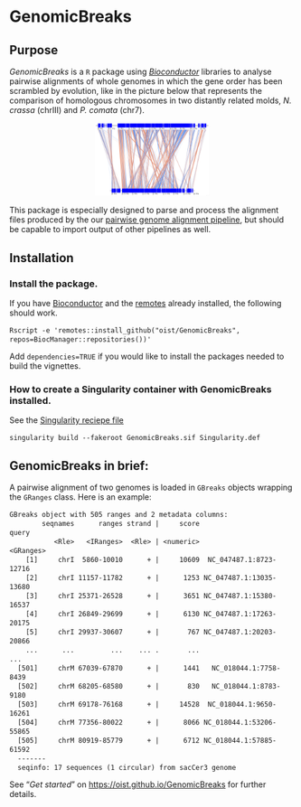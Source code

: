 GenomicBreaks
=============

Purpose
-------

_GenomicBreaks_ is a `R` package using _[Bioconductor](https://bioconductor.org/)_
libraries to analyse pairwise alignments of whole genomes in which the gene
order has been scrambled by evolution, like in the picture below that represents
the comparison of homologous chromosomes in two distantly related molds,
_N. crassa_ (chrIII) and _P. comata_ (chr7).

<center><img src="man/figures/plotApairOfChrs_Neu-2.png" alt="Comparison between Neurospora crassa chrIII / Podospora comata chr7 (rev-complemented)" width = "40%"/></center>

This package is especially designed to parse and process the alignment files
produced by the our [pairwise genome alignment
pipeline](https://github.com/oist/plessy_pairwiseGenomeComparison), but should
be capable to import output of other pipelines as well.

Installation
------------

### Install the package.

If you have [Bioconductor](https://www.bioconductor.org/install/) and the
[remotes](https://remotes.r-lib.org/#installation) already installed, the
following should work.

```
Rscript -e 'remotes::install_github("oist/GenomicBreaks", repos=BiocManager::repositories())'
```

Add `dependencies=TRUE` if you would like to install the packages needed to
build the vignettes.  

### How to create a Singularity container with GenomicBreaks installed.

See the [Singularity reciepe file](./Singularity.def)

```
singularity build --fakeroot GenomicBreaks.sif Singularity.def
```

GenomicBreaks in brief:
-----------------------

A pairwise alignment of two genomes is loaded in `GBreaks` objects wrapping
the `GRanges` class.  Here is an example:

```
GBreaks object with 505 ranges and 2 metadata columns:
        seqnames      ranges strand |     score                   query
           <Rle>   <IRanges>  <Rle> | <numeric>               <GRanges>
    [1]     chrI  5860-10010      + |     10609  NC_047487.1:8723-12716
    [2]     chrI 11157-11782      + |      1253 NC_047487.1:13035-13680
    [3]     chrI 25371-26528      + |      3651 NC_047487.1:15380-16537
    [4]     chrI 26849-29699      + |      6130 NC_047487.1:17263-20175
    [5]     chrI 29937-30607      + |       767 NC_047487.1:20203-20866
    ...      ...         ...    ... .       ...                     ...
  [501]     chrM 67039-67870      + |      1441   NC_018044.1:7758-8439
  [502]     chrM 68205-68580      + |       830   NC_018044.1:8783-9180
  [503]     chrM 69178-76168      + |     14528  NC_018044.1:9650-16261
  [504]     chrM 77356-80022      + |      8066 NC_018044.1:53206-55865
  [505]     chrM 80919-85779      + |      6712 NC_018044.1:57885-61592
  -------
  seqinfo: 17 sequences (1 circular) from sacCer3 genome
```

See “_Get started_” on <https://oist.github.io/GenomicBreaks> for further details.
